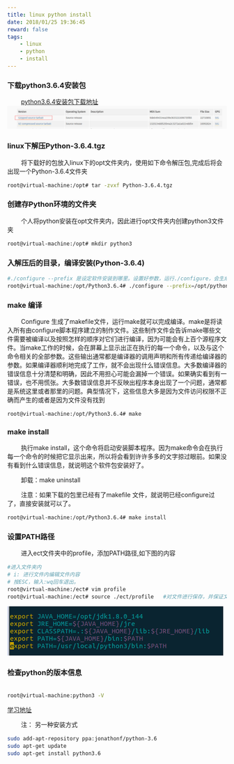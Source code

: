 ```yaml
---
title: linux python install
date: 2018/01/25 19:36:45
reward: false
tags:
    - linux
    - python
    - install
---
```


### 下载python3.6.4安装包

&nbsp;&nbsp;&nbsp;&nbsp;&nbsp;&nbsp;&nbsp;&nbsp;[python3.6.4安装包下载地址](https://www.python.org/downloads/release/python-364/ "python downloads")
![ServerConfguration](https://github.com/ChenAdminChen/1996_imgs/blob/master/blog_img/python/python-download.png?raw=true)

### linux下解压Python-3.6.4.tgz

&nbsp;&nbsp;&nbsp;&nbsp;&nbsp;&nbsp;&nbsp;&nbsp;将下载好的包放入linux下的opt文件夹内，使用如下命令解压包,完成后将会出现一个Python-3.6.4文件夹

``` bash
root@virtual-machine:/opt# tar -zvxf Python-3.6.4.tgz
```

### 创建存Python环境的文件夹

&nbsp;&nbsp;&nbsp;&nbsp;&nbsp;&nbsp;&nbsp;&nbsp;个人将python安装在opt文件夹内，因此进行opt文件夹内创建python3文件夹

``` bash
root@virtual-machine:/opt# mkdir python3
```

### 入解压后的目录，编译安装(Python-3.6.4)

``` bash
#./configure --prefix 是设定软件安装到哪里。设置好参数，运行./configure，会生成makefile文件#
root@virtual-machine:/opt/Python3.6.4# ./configure --prefix=/opt/python3
```

### make 编译
&nbsp;&nbsp;&nbsp;&nbsp;&nbsp;&nbsp;&nbsp;&nbsp;Configure 生成了makefile文件，运行make就可以完成编译。make是将读入所有由configure脚本程序建立的制作文件。这些制作文件会告诉make哪些文件需要被编译以及按照怎样的顺序对它们进行编译，因为可能会有上百个源程序文件。当make工作的时候，会在屏幕上显示出正在执行的每一个命令，以及与这个命令相关的全部参数。这些输出通常都是编译器的调用声明和所有传递给编译器的参数。如果编译器顺利地完成了工作，就不会出现什么错误信息。大多数编译器的错误信息十分清楚和明确，因此不用担心可能会漏掉一个错误。如果确实看到有一错误，也不用慌张。大多数错误信息并不反映出程序本身出现了一个问题，通常都是系统这里或者那里的问题。典型情况下，这些信息大多是因为文件访问权限不正确而产生的或者是因为文件没有找到

``` bash
root@virtual-machine:/opt/Python3.6.4# make
```

### make install

&nbsp;&nbsp;&nbsp;&nbsp;&nbsp;&nbsp;&nbsp;&nbsp;执行make install，这个命令将启动安装脚本程序。因为make命令会在执行每一个命令的时候把它显示出来，所以将会看到许许多多的文字掠过眼前。如果没有看到什么错误信息，就说明这个软件包安装好了。

&nbsp;&nbsp;&nbsp;&nbsp;&nbsp;&nbsp;&nbsp;&nbsp;卸载：make uninstall

&nbsp;&nbsp;&nbsp;&nbsp;&nbsp;&nbsp;&nbsp;&nbsp;注意：如果下载的包里已经有了makefile 文件，就说明已经configure过了，直接安装就可以了。

``` bash
root@virtual-machine:/opt/Python3.6.4# make install
```

### 设置PATH路径

&nbsp;&nbsp;&nbsp;&nbsp;&nbsp;&nbsp;&nbsp;&nbsp;进入ect文件夹中的profile，添加PATH路径,如下图的内容

``` bash
#进入文件夹内
# i: 进行文件内编辑文件内容   
# 按ESC，输入:wq回车退出。
root@virtual-machine:/ect# vim profile
root@virtual-machine:/ect# source ./ect/profile   #对文件进行保存，并保证文件内容生效

```

![ServerConfguration](https://github.com/ChenAdminChen/1996_imgs/blob/master/blog_img/python/linux-python-1.png?raw=true)

### 检查python的版本信息

``` bash

root@virtual-machine:python3 -V

```

[学习地址](http://www.cnblogs.com/kimyeee/p/7250560.html "网址")

&nbsp;&nbsp;&nbsp;&nbsp;&nbsp;&nbsp;&nbsp;&nbsp;注： 另一种安装方式

``` bash
sudo add-apt-repository ppa:jonathonf/python-3.6
sudo apt-get update
sudo apt-get install python3.6
```